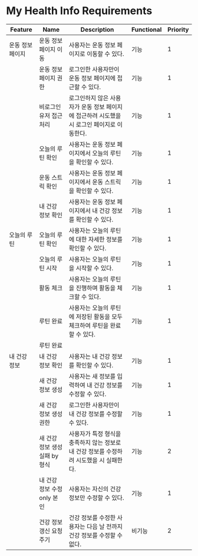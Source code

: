# My Health Info Requirements

| Feature           | Name                          | Description                                                                         | Functional | Priority |
|-------------------|-------------------------------|-------------------------------------------------------------------------------------|------------|----------|
| 운동 정보 페이지  | 운동 정보 페이지 이동             | 사용자는 운동 정보 페이지로 이동할 수 있다.                                             | 기능       | 1       |
|                  | 운동 정보 페이지 권한            | 로그인한 사용자만이 운동 정보 페이지에 접근할 수 있다.                                      | 기능       | 1       |
|                 | 비로그인 유저 접근 처리        | 로그인하지 않은 사용자가 운동 정보 페이지에 접근하려 시도했을 시 로그인 페이지로 이동한다. | 기능       | 1       |
|                   | 오늘의 루틴 확인                | 사용자는 운동 정보 페이지에서 오늘의 루틴을 확인할 수 있다.                             | 기능       | 1       |
|                  | 운동 스트릭 확인                | 사용자는 운동 정보 페이지에서 운동 스트릭을 확인할 수 있다.                             | 기능       | 1       |
|                  | 내 건강 정보 확인               | 사용자는 운동 정보 페이지에서 내 건강 정보를 확인할 수 있다.                           | 기능       | 1       |
| 오늘의 루틴      | 오늘의 루틴 확인                | 사용자는 오늘의 루틴에 대한 자세한 정보를 확인할 수 있다.                             | 기능       | 1       |
|                  | 오늘의 루틴 시작                | 사용자는 오늘의 루틴을 시작할 수 있다.                                               | 기능       | 1       |
|                  | 활동 체크                     | 사용자는 오늘의 루틴을 진행하며 활동을 체크할 수 있다.                               | 기능       | 1       |
|                  | 루틴 완료                     | 사용자는 오늘의 루틴에 저장된 활동을 모두 체크하여 루틴을 완료할 수 있다.            | 기능       | 1       |
|                  | 루틴 완료 
| 내 건강 정보     | 내 건강 정보 확인               | 사용자는 내 건강 정보를 확인할 수 있다.                                               | 기능       | 1       |
|                  | 새 건강 정보 생성               | 사용자는 새 정보를 입력하여 내 건강 정보를 수정할 수 있다.                   | 기능       | 1       |
|                  | 새 건강 정보 생성 권한          | 로그인한 사용자만이 내 건강 정보를 수정할 수 있다.                                      | 기능       | 1       |
|                  | 새 건강 정보 생성 실패 by 형식   | 사용자가 특정 형식을 충족하지 않는 정보로 내 건강 정보를 수정하려 시도했을 시 실패한다. | 기능       | 2       |
|                  | 내 건강 정보 수정 only 본인     | 사용자는 자신의 건강 정보만 수정할 수 있다.                                   | 기능       | 1       |
|                  | 건강 정보 갱신 요청 주기       | 건강 정보를 수정한 사용자는 다음 날 전까지 건강 정보를 수정할 수 없다. | 비기능      | 2       |